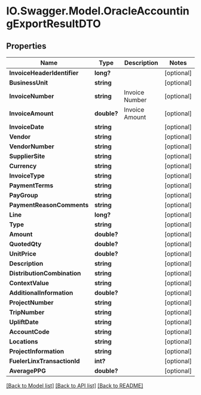 # IO.Swagger.Model.OracleAccountingExportResultDTO
## Properties

Name | Type | Description | Notes
------------ | ------------- | ------------- | -------------
**InvoiceHeaderIdentifier** | **long?** |  | [optional] 
**BusinessUnit** | **string** |  | [optional] 
**InvoiceNumber** | **string** | Invoice Number | [optional] 
**InvoiceAmount** | **double?** | Invoice Amount | [optional] 
**InvoiceDate** | **string** |  | [optional] 
**Vendor** | **string** |  | [optional] 
**VendorNumber** | **string** |  | [optional] 
**SupplierSite** | **string** |  | [optional] 
**Currency** | **string** |  | [optional] 
**InvoiceType** | **string** |  | [optional] 
**PaymentTerms** | **string** |  | [optional] 
**PayGroup** | **string** |  | [optional] 
**PaymentReasonComments** | **string** |  | [optional] 
**Line** | **long?** |  | [optional] 
**Type** | **string** |  | [optional] 
**Amount** | **double?** |  | [optional] 
**QuotedQty** | **double?** |  | [optional] 
**UnitPrice** | **double?** |  | [optional] 
**Description** | **string** |  | [optional] 
**DistributionCombination** | **string** |  | [optional] 
**ContextValue** | **string** |  | [optional] 
**AdditionalInformation** | **double?** |  | [optional] 
**ProjectNumber** | **string** |  | [optional] 
**TripNumber** | **string** |  | [optional] 
**UpliftDate** | **string** |  | [optional] 
**AccountCode** | **string** |  | [optional] 
**Locations** | **string** |  | [optional] 
**ProjectInformation** | **string** |  | [optional] 
**FuelerLinxTransactionId** | **int?** |  | [optional] 
**AveragePPG** | **double?** |  | [optional] 

[[Back to Model list]](../README.md#documentation-for-models) [[Back to API list]](../README.md#documentation-for-api-endpoints) [[Back to README]](../README.md)

